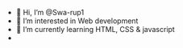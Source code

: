 - 👋 Hi, I’m @Swa-rup1
- 👀 I’m interested in Web development
- 🌱 I’m currently learning HTML, CSS &  javascript
-

<!---
Swa-rup1/Swa-rup1 is a ✨ special ✨ repository because its `README.md` (this file) appears on your GitHub profile.
You can click the Preview link to take a look at your changes.
--->
